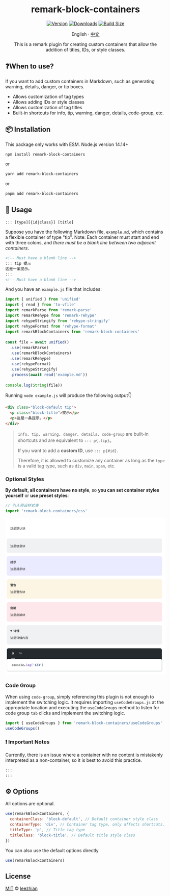 <div align="center">

<h1>remark-block-containers</h1>

[![Version](https://img.shields.io/npm/v/remark-block-containers?style=flat&colorA=000000&colorB=000000)](https://www.npmjs.com/package/remark-block-containers)
[![Downloads](https://img.shields.io/npm/dt/remark-block-containers.svg?style=flat&colorA=000000&colorB=000000)](https://www.npmjs.com/package/remark-block-containers)
[![Build Size](https://img.shields.io/bundlephobia/minzip/remark-block-containers?label=bundle%20size&style=flat&colorA=000000&colorB=000000)](https://bundlephobia.com/result?p=remark-block-containers)

English · [中文](./README-zh_CN.md)

This is a remark plugin for creating custom containers that allow the addition of titles, IDs, or style classes.
</div>

## ❓When to use?

If you want to add custom containers in Markdown, such as generating warning, details, danger, or tip boxes.

- Allows customization of tag types
- Allows adding IDs or style classes
- Allows customization of tag titles
- Built-in shortcuts for info, tip, warning, danger, details, code-group, etc.

## 📦 Installation

This package only works with ESM. Node.js version 14.14+

```bash
npm install remark-block-containers
```
or
```bash
yarn add remark-block-containers
```
or
```bash
pnpm add remark-block-containers
```

## 📄 Usage

`::: [type][{id|class}] [title]`

Suppose you have the following Markdown file, `example.md`, which contains a flexible container of type "tip". 
Note: Each container must start and end with three colons, and *there must be a blank line between two adjacent containers*.

```markdown
<!-- Must have a blank line -->
::: tip 提示
这是一条提示。
:::
<!-- Must have a blank line -->
```

And you have an `example.js` file that includes:

```javascript
import { unified } from 'unified'
import { read } from 'to-vfile'
import remarkParse from 'remark-parse'
import remarkRehype from 'remark-rehype'
import rehypeStringify from 'rehype-stringify'
import rehypeFormat from 'rehype-format'
import remarkBlockContainers from 'remark-block-containers'

const file = await unified()
  .use(remarkParse)
  .use(remarkBlockContainers)
  .use(remarkRehype)
  .use(rehypeFormat)
  .use(rehypeStringify)
  .process(await read('example.md'))

console.log(String(file))
```

Running `node example.js` will produce the following output👇

```html
<div class="block-default tip">
  <p class="block-title">提示</p>
  <p>这是一条提示。</p>
</div>
```

> `info`、`tip`、`warning`、`danger`、`details`、`code-group` are built-in shortcuts and are equivalent to `::: p{.tip}`。
>
> If you want to add a **custom ID**, use `::: p{#id}`.
>
> Therefore, it is allowed to customize any container as long as the `type` is a valid tag type, such as `div`, `main`, `span`, etc.

### Optional Styles

**By default, all containers have no style**, so **you can set container styles yourself** or **use preset styles**:

```javascript
// 引入预设样式表
import 'remark-block-containers/css'
```

![预设样式预览](./preview.png)

### Code Group

When using `code-group`, simply referencing this plugin is not enough to implement the switching logic. It requires importing `useCodeGroups.js` at the appropriate location and executing the `useCodeGroups` method to listen for code group `tab` clicks and implement the switching logic.

```javascript
import { useCodeGroups } from 'remark-block-containers/useCodeGroups'
useCodeGroups()
```

### ❗ Important Notes

Currently, there is an issue where a container with no content is mistakenly interpreted as a non-container, so it is best to avoid this practice.

```markdown
:::
:::
```

## ⚙️ Options

All options are optional.

```javascript
use(remarkBlockContainers, {
  containerClass: 'block-default', // Default container style class
  containerType: 'div', // Container tag type, only affects shortcuts.
  titleType: 'p', // Title tag type
  titleClass: 'block-title', // Default title style class
})
```

You can also use the default options directly

```javascript
use(remarkBlockContainers)
```

## License

[MIT](https://github.com/leezhian/remark-block-containers) © [leezhian](https://github.com/leezhian)